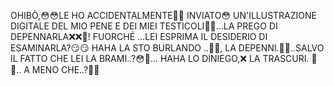 OHIBÒ,😳😳LE HO ACCIDENTALMENTE🙈🙈 INVIATO😳 UN'ILLUSTRAZIONE DIGITALE DEL MIO PENE E DEI MIEI TESTICOLI🍆🍆...LA PREGO DI DEPENNARLA❌❌🛑! FUORCHÉ ...LEI ESPRIMA IL DESIDERIO DI ESAMINARLA?😏😏 HAHA LA STO BURLANDO ..🤣🤣, LA DEPENNI.🛑❌..SALVO IL FATTO CHE LEI LA BRAMI..?😳🙈... HAHA LO DINIEGO,❌ LA TRASCURI. 🛑🛑.. A MENO CHE..?🙈😳